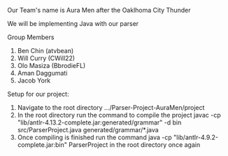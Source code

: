 Our Team's name is Aura Men after the Oaklhoma City Thunder

We will be implementing Java with our parser

Group Members
1. Ben Chin (atvbean)
2. Will Curry (CWill22)
3. Olo Masiza (BbrodieFL)
4. Aman Daggumati
5. Jacob York

Setup for our project:
1) Navigate to the root directory .../Parser-Project-AuraMen/project
2) In the root directory run the command to compile the project javac -cp "lib/antlr-4.13.2-complete.jar:generated/grammar" -d bin src/ParserProject.java generated/grammar/*.java
3) Once compiling is finished run the command java -cp "lib/antlr-4.9.2-complete.jar:bin" ParserProject in the root directory once again


